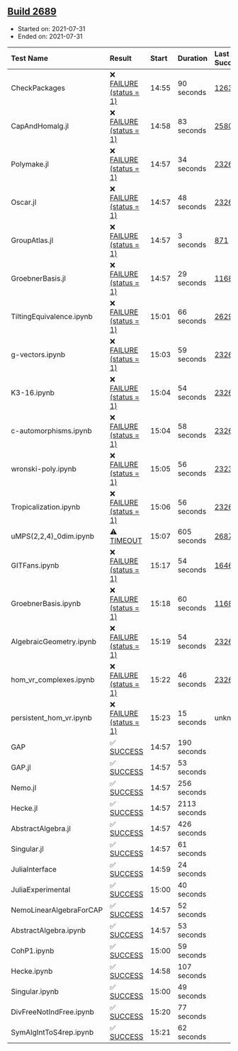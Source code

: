 ## [Build 2689](https://oscarci.mathematik.uni-kl.de/job/oscar-stable/2689/)

* Started on: 2021-07-31
* Ended on: 2021-07-31

| Test Name    | Result | Start | Duration | Last Success | First Failure |
|:-------------|:-------|:------|:---------|:-------------|:--------------|
| CheckPackages | ❌ [FAILURE (status = 1)](https://oscarci.mathematik.uni-kl.de/job/oscar-stable/2689/artifact/logs/build-2689/CheckPackages.log) | 14:55 | 90 seconds | [1263](https://oscarci.mathematik.uni-kl.de/job/oscar-stable/1263/) | [1264](https://oscarci.mathematik.uni-kl.de/job/oscar-stable/1264/) |
| CapAndHomalg.jl | ❌ [FAILURE (status = 1)](https://oscarci.mathematik.uni-kl.de/job/oscar-stable/2689/artifact/logs/build-2689/CapAndHomalg.jl.log) | 14:58 | 83 seconds | [2580](https://oscarci.mathematik.uni-kl.de/job/oscar-stable/2580/) | [2581](https://oscarci.mathematik.uni-kl.de/job/oscar-stable/2581/) |
| Polymake.jl | ❌ [FAILURE (status = 1)](https://oscarci.mathematik.uni-kl.de/job/oscar-stable/2689/artifact/logs/build-2689/Polymake.jl.log) | 14:57 | 34 seconds | [2326](https://oscarci.mathematik.uni-kl.de/job/oscar-stable/2326/) | [2327](https://oscarci.mathematik.uni-kl.de/job/oscar-stable/2327/) |
| Oscar.jl | ❌ [FAILURE (status = 1)](https://oscarci.mathematik.uni-kl.de/job/oscar-stable/2689/artifact/logs/build-2689/Oscar.jl.log) | 14:57 | 48 seconds | [2326](https://oscarci.mathematik.uni-kl.de/job/oscar-stable/2326/) | [2327](https://oscarci.mathematik.uni-kl.de/job/oscar-stable/2327/) |
| GroupAtlas.jl | ❌ [FAILURE (status = 1)](https://oscarci.mathematik.uni-kl.de/job/oscar-stable/2689/artifact/logs/build-2689/GroupAtlas.jl.log) | 14:57 | 3 seconds | [871](https://oscarci.mathematik.uni-kl.de/job/oscar-stable/871/) | [872](https://oscarci.mathematik.uni-kl.de/job/oscar-stable/872/) |
| GroebnerBasis.jl | ❌ [FAILURE (status = 1)](https://oscarci.mathematik.uni-kl.de/job/oscar-stable/2689/artifact/logs/build-2689/GroebnerBasis.jl.log) | 14:57 | 29 seconds | [1168](https://oscarci.mathematik.uni-kl.de/job/oscar-stable/1168/) | [1169](https://oscarci.mathematik.uni-kl.de/job/oscar-stable/1169/) |
| TiltingEquivalence.ipynb | ❌ [FAILURE (status = 1)](https://oscarci.mathematik.uni-kl.de/job/oscar-stable/2689/artifact/logs/build-2689/TiltingEquivalence.ipynb.log) | 15:01 | 66 seconds | [2629](https://oscarci.mathematik.uni-kl.de/job/oscar-stable/2629/) | [2630](https://oscarci.mathematik.uni-kl.de/job/oscar-stable/2630/) |
| g-vectors.ipynb | ❌ [FAILURE (status = 1)](https://oscarci.mathematik.uni-kl.de/job/oscar-stable/2689/artifact/logs/build-2689/g-vectors.ipynb.log) | 15:03 | 59 seconds | [2326](https://oscarci.mathematik.uni-kl.de/job/oscar-stable/2326/) | [2327](https://oscarci.mathematik.uni-kl.de/job/oscar-stable/2327/) |
| K3-16.ipynb | ❌ [FAILURE (status = 1)](https://oscarci.mathematik.uni-kl.de/job/oscar-stable/2689/artifact/logs/build-2689/K3-16.ipynb.log) | 15:04 | 54 seconds | [2326](https://oscarci.mathematik.uni-kl.de/job/oscar-stable/2326/) | [2327](https://oscarci.mathematik.uni-kl.de/job/oscar-stable/2327/) |
| c-automorphisms.ipynb | ❌ [FAILURE (status = 1)](https://oscarci.mathematik.uni-kl.de/job/oscar-stable/2689/artifact/logs/build-2689/c-automorphisms.ipynb.log) | 15:04 | 58 seconds | [2326](https://oscarci.mathematik.uni-kl.de/job/oscar-stable/2326/) | [2327](https://oscarci.mathematik.uni-kl.de/job/oscar-stable/2327/) |
| wronski-poly.ipynb | ❌ [FAILURE (status = 1)](https://oscarci.mathematik.uni-kl.de/job/oscar-stable/2689/artifact/logs/build-2689/wronski-poly.ipynb.log) | 15:05 | 56 seconds | [2323](https://oscarci.mathematik.uni-kl.de/job/oscar-stable/2323/) | [2324](https://oscarci.mathematik.uni-kl.de/job/oscar-stable/2324/) |
| Tropicalization.ipynb | ❌ [FAILURE (status = 1)](https://oscarci.mathematik.uni-kl.de/job/oscar-stable/2689/artifact/logs/build-2689/Tropicalization.ipynb.log) | 15:06 | 56 seconds | [2326](https://oscarci.mathematik.uni-kl.de/job/oscar-stable/2326/) | [2327](https://oscarci.mathematik.uni-kl.de/job/oscar-stable/2327/) |
| uMPS(2,2,4)_0dim.ipynb | ⚠ [TIMEOUT](https://oscarci.mathematik.uni-kl.de/job/oscar-stable/2689/artifact/logs/build-2689/uMPS-2-2-4-_0dim.ipynb.log) | 15:07 | 605 seconds | [2687](https://oscarci.mathematik.uni-kl.de/job/oscar-stable/2687/) | [2688](https://oscarci.mathematik.uni-kl.de/job/oscar-stable/2688/) |
| GITFans.ipynb | ❌ [FAILURE (status = 1)](https://oscarci.mathematik.uni-kl.de/job/oscar-stable/2689/artifact/logs/build-2689/GITFans.ipynb.log) | 15:17 | 54 seconds | [1646](https://oscarci.mathematik.uni-kl.de/job/oscar-stable/1646/) | [1647](https://oscarci.mathematik.uni-kl.de/job/oscar-stable/1647/) |
| GroebnerBasis.ipynb | ❌ [FAILURE (status = 1)](https://oscarci.mathematik.uni-kl.de/job/oscar-stable/2689/artifact/logs/build-2689/GroebnerBasis.ipynb.log) | 15:18 | 60 seconds | [1168](https://oscarci.mathematik.uni-kl.de/job/oscar-stable/1168/) | [1169](https://oscarci.mathematik.uni-kl.de/job/oscar-stable/1169/) |
| AlgebraicGeometry.ipynb | ❌ [FAILURE (status = 1)](https://oscarci.mathematik.uni-kl.de/job/oscar-stable/2689/artifact/logs/build-2689/AlgebraicGeometry.ipynb.log) | 15:19 | 54 seconds | [2326](https://oscarci.mathematik.uni-kl.de/job/oscar-stable/2326/) | [2327](https://oscarci.mathematik.uni-kl.de/job/oscar-stable/2327/) |
| hom_vr_complexes.ipynb | ❌ [FAILURE (status = 1)](https://oscarci.mathematik.uni-kl.de/job/oscar-stable/2689/artifact/logs/build-2689/hom_vr_complexes.ipynb.log) | 15:22 | 46 seconds | [2326](https://oscarci.mathematik.uni-kl.de/job/oscar-stable/2326/) | [2327](https://oscarci.mathematik.uni-kl.de/job/oscar-stable/2327/) |
| persistent_hom_vr.ipynb | ❌ [FAILURE (status = 1)](https://oscarci.mathematik.uni-kl.de/job/oscar-stable/2689/artifact/logs/build-2689/persistent_hom_vr.ipynb.log) | 15:23 | 15 seconds | unknown | unknown |
| GAP | ✅ [SUCCESS](https://oscarci.mathematik.uni-kl.de/job/oscar-stable/2689/artifact/logs/build-2689/GAP.log) | 14:57 | 190 seconds |  |  |
| GAP.jl | ✅ [SUCCESS](https://oscarci.mathematik.uni-kl.de/job/oscar-stable/2689/artifact/logs/build-2689/GAP.jl.log) | 14:57 | 53 seconds |  |  |
| Nemo.jl | ✅ [SUCCESS](https://oscarci.mathematik.uni-kl.de/job/oscar-stable/2689/artifact/logs/build-2689/Nemo.jl.log) | 14:57 | 256 seconds |  |  |
| Hecke.jl | ✅ [SUCCESS](https://oscarci.mathematik.uni-kl.de/job/oscar-stable/2689/artifact/logs/build-2689/Hecke.jl.log) | 14:57 | 2113 seconds |  |  |
| AbstractAlgebra.jl | ✅ [SUCCESS](https://oscarci.mathematik.uni-kl.de/job/oscar-stable/2689/artifact/logs/build-2689/AbstractAlgebra.jl.log) | 14:57 | 426 seconds |  |  |
| Singular.jl | ✅ [SUCCESS](https://oscarci.mathematik.uni-kl.de/job/oscar-stable/2689/artifact/logs/build-2689/Singular.jl.log) | 14:57 | 61 seconds |  |  |
| JuliaInterface | ✅ [SUCCESS](https://oscarci.mathematik.uni-kl.de/job/oscar-stable/2689/artifact/logs/build-2689/JuliaInterface.log) | 14:59 | 24 seconds |  |  |
| JuliaExperimental | ✅ [SUCCESS](https://oscarci.mathematik.uni-kl.de/job/oscar-stable/2689/artifact/logs/build-2689/JuliaExperimental.log) | 15:00 | 40 seconds |  |  |
| NemoLinearAlgebraForCAP | ✅ [SUCCESS](https://oscarci.mathematik.uni-kl.de/job/oscar-stable/2689/artifact/logs/build-2689/NemoLinearAlgebraForCAP.log) | 14:57 | 52 seconds |  |  |
| AbstractAlgebra.ipynb | ✅ [SUCCESS](https://oscarci.mathematik.uni-kl.de/job/oscar-stable/2689/artifact/logs/build-2689/AbstractAlgebra.ipynb.log) | 14:57 | 53 seconds |  |  |
| CohP1.ipynb | ✅ [SUCCESS](https://oscarci.mathematik.uni-kl.de/job/oscar-stable/2689/artifact/logs/build-2689/CohP1.ipynb.log) | 15:00 | 59 seconds |  |  |
| Hecke.ipynb | ✅ [SUCCESS](https://oscarci.mathematik.uni-kl.de/job/oscar-stable/2689/artifact/logs/build-2689/Hecke.ipynb.log) | 14:58 | 107 seconds |  |  |
| Singular.ipynb | ✅ [SUCCESS](https://oscarci.mathematik.uni-kl.de/job/oscar-stable/2689/artifact/logs/build-2689/Singular.ipynb.log) | 15:00 | 49 seconds |  |  |
| DivFreeNotIndFree.ipynb | ✅ [SUCCESS](https://oscarci.mathematik.uni-kl.de/job/oscar-stable/2689/artifact/logs/build-2689/DivFreeNotIndFree.ipynb.log) | 15:20 | 77 seconds |  |  |
| SymAlgIntToS4rep.ipynb | ✅ [SUCCESS](https://oscarci.mathematik.uni-kl.de/job/oscar-stable/2689/artifact/logs/build-2689/SymAlgIntToS4rep.ipynb.log) | 15:21 | 62 seconds |  |  |
